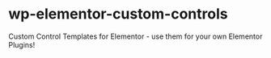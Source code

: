 # wp-elementor-custom-controls
Custom Control Templates for Elementor - use them for your own Elementor Plugins!
